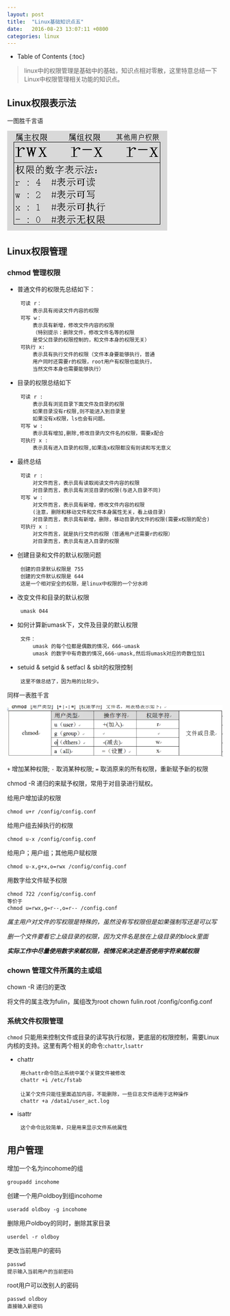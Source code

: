 ```yaml
---
layout: post
title:	"Linux基础知识点五"
date:	2016-08-23 13:07:11 +0800
categories:	linux
---
```


* Table of Contents
{:toc}

> linux中的权限管理是基础中的基础，知识点相对零散，这里特意总结一下Linux中权限管理相关功能的知识点。

## Linux权限表示法

  一图胜千言语

 ![](/image/right2.PNG)

## Linux权限管理

### chmod 管理权限

 + 普通文件的权限先总结如下：
	
		可读 r：
			表示具有阅读文件内容的权限
		可写 w：
			表示具有新增，修改文件内容的权限
			（特别提示：删除文件，修改文件名等的权限
			是受父目录的权限控制的，和文件本身的权限无关）
		可执行 x:
			表示具有执行文件的权限（文件本身要能够执行，普通
			用户同时还需要r的权限，root用户有权限也能执行，
			当然文件本身也需要能够执行）

 + 目录的权限总结如下

		可读 r : 
			表示具有浏览目录下面文件及目录的权限
			如果目录没有r权限,则不能进入到目录里
			如果没有x权限，ls也会有问题。
		可写 w : 
			表示具有增加,删除,修改目录内文件名的权限，需要x配合
		可执行 x : 
			表示具有进入目录的权限,如果连x权限都没有则读和写无意义

 + 最终总结

		可读 r :
			对文件而言，表示具有读取阅读文件内容的权限
			对目录而言，表示具有浏览目录的权限(与进入目录不同)
		可写 w :
			对文件而言，表示具有新增，修改文件内容的权限
			(注意，删除和移动文件和文件本身属性无关，看上级目录)
			对目录而言，表示具有新增，删除，移动目录内文件的权限(需要x权限的配合)
		可执行 x :
			对文件而言，就是执行文件的权限（普通用户还需要r的权限）
			对目录而言，表示具有进入目录的权限

 + 创建目录和文件的默认权限问题

		创建的目录默认权限是 755
		创建的文件默认权限是 644
	    这是一个相对安全的权限，是linux中权限的一个分水岭	
 
 + 改变文件和目录的默认权限

		umask 044

 + 如何计算新umask下，文件及目录的默认权限

		文件： 
			umask 的每个位都是偶数的情况，666-umask
			umask 的数字中有奇数的情况,666-umask,然后将umask对应的奇数位加1
 + setuid & setgid & setfacl & sbit的权限控制
 
		这里不做总结了，因为用的比较少。 
		

 同样一表胜千言

 ![](/image/right1.PNG)

 `+` 增加某种权限; `-` 取消某种权限; `=` 取消原来的所有权限，重新赋予新的权限
 
 chmod -R 递归的来赋予权限，常用于对目录进行赋权。

 给用户增加读的权限

	chmod u+r /config/config.conf
 给用户组去掉执行的权限

	chmod u-x /config/config.conf
 给用户；用户组；其他用户赋权限

	chmod u-x,g+x,o=rwx /config/config.conf
 用数字给文件赋予权限

	chmod 722 /config/config.conf
	等价于
	chmod u=rwx,g=r--,o=r-- /config.conf

 *属主用户对文件的写权限是特殊的，虽然没有写权限但是如果强制写还是可以写*

 *删一个文件要看它上级目录的权限，因为文件名是放在上级目录的block里面*

 ***实际工作中尽量使用数字来赋权限，视情况来决定是否使用字符来赋权限***

### chown 管理文件所属的主或组
 
 chown -R 递归的更改

 将文件的属主改为fulin，属组改为root
	chown fulin.root /config/config.conf

### 系统文件权限管理

 `chmod` 只能用来控制文件或目录的读写执行权限，更底层的权限控制，需要Linux内核的支持。这里有两个相关的命令:`chattr`,`lsattr`

 + chattr

		用chattr命令防止系统中某个关键文件被修改
		chattr +i /etc/fstab

		让某个文件只能往里面追加内容，不能删除，一些日志文件适用于这种操作
		chattr +a /data1/user_act.log

 + isattr

		这个命令比较简单，只是用来显示文件系统属性


## 用户管理

 增加一个名为incohome的组

	groupadd incohome
 创建一个用户oldboy到组incohome

	useradd oldboy -g incohome
 删除用户oldboy的同时，删除其家目录

	userdel -r oldboy
 更改当前用户的密码

	passwd
	提示输入当前用户的当前密码
 root用户可以改别人的密码

	passwd oldboy
	直接输入新密码
 